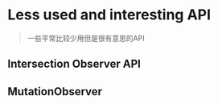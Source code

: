 # Less used and interesting API

> 一些平常比较少用但是很有意思的API

## Intersection Observer API

## MutationObserver





